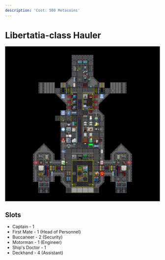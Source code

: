 ```yaml
---
description: 'Cost: 500 Metacoins'
---
```


# Libertatia-class Hauler

![](<../.gitbook/assets/image (34).png>)

## Slots

* Captain - 1
* First Mate - 1 (Head of Personnel)
* Buccaneer - 2 (Security)
* Motorman - 1 (Engineer)
* Ship's Doctor - 1
* Deckhand - 4 (Assistant)
